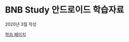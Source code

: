 # BNB Study 안드로이드 학습자료
2020년 3월 작성

[학습 페이지](https://www.notion.so/ezcode/BNB-407546e3cc24451f8df5a43b29911e7e)
